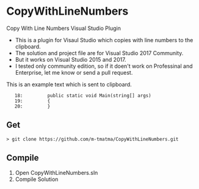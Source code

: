 # CopyWithLineNumbers
Copy With Line Numbers Visual Studio Plugin

* This is a plugin for Visaul Studio which copies with line numbers to the clipboard.
* The solution and project file are for Visual Studio 2017 Community.
* But it works on Visual Studio 2015 and 2017.
* I tested only community edition, so if it doen't work on Professinal and Enterprise, let me know or send a pull request.

This is an example text which is sent to clipboard.

	   18:         public static void Main(string[] args)
	   19:         {
	   20:         }

## Get

	> git clone https://github.com/m-tmatma/CopyWithLineNumbers.git

## Compile

1. Open CopyWithLineNumbers.sln
2. Compile Solution


